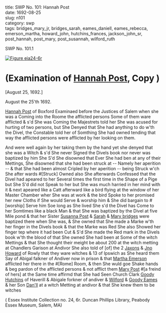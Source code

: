 title: SWP No. 101: Hannah Post  
date: 1692-08-25  
slug: n101  
category: swp  
tags: bridges_mary_jr, bridges_sarah, eames_daniell, eames_rebecca, emerson_martha, howard_john, hutchins_frances, jackson_john_sr, post_hannah, post_mary, post_susannah, wilford_ruth





<div markdown class="doc" id="n101.1">

<div class="doc_id">SWP No. 101.1</div>


<span markdown class="figure">[![Figure eia24-6r](archives/essex/eia/gifs/eia24-6r.gif)](archives/essex/eia/large/eia24-6r.jpg)</span>

# (Examination of [Hannah Post](/tag/post_hannah.html), Copy )

[August 25, 1692.]

August the 25'th 1692.  
  
[Hannah Post](/tag/post_hannah.html) of Boxford Examinaed before the Justices of Salem when she was a Coming into the Roome the afflicted persons Some of them ware afflicted & s'd She was Coming the Majestrets told her She was acused for hurting of two persons, but She Denyed that She had anything to do w'th the Divel, the Constable told her of Somthing She had owned tending that way the afflicted persons were afflicted by her looking on them.  
  
  And were well again by her taking them by the hand yet she denyed that she was a Witch & s'd She never Signed the Divels book nor never was baptized by him She S'd She disowned that Ever She had ben at any of their Mettings, She disowned that she had been struck at -- Namely her aperition -- & that She had been almost Cripled by her aperition -- being Struck w'ch She after wards #[Struck] Owned also She afterwards Confessed that the Divel  had apeared to her Several times the first time in the Shape of a Pige but She S'd did not Speak to her but She was much harried in her mind with it & next apeared like a Catt afterward like a bird flying at the window of her Master Chamber wher She was at work & the bird Spoke to her promised her new Cloths if She would Serve & worship him & She did bargain to #[worship] Serve him Soe long as She lived She s'd the Divel has Come to her Somtimes like a black Man & that She was baptized by the Divel at five Mile pond & that her Sister [Susanna Post](/tag/post_susannah.html) & [Sarah](/tag/bridges_sarah.html) & [Mary bridges](/tag/bridges_mary_jr.html) were baptized there when She was, & She owned that She made a Marke w'th her finger in the Divels book & that the Marke was Red She also Showed her finger tep where it had been Cut & S'd She made the Red mark in the Divels book w'th the blood of that She owned She had been at Some of the witch Mettings & that She thought their meight be about 200 at the witch metting at Chandlers Garison at Andivor She also told of [of] the 2 [Jaxons](/tag/jackson_john_sr.html) & [Jno Howard](/tag/howard_john.html) of Rowly  that they ware witches & 13 of Ipswich as She heard them Say of Abigal falkner of Andiver now in prison & that [Martha Emerson](/tag/emerson_martha.html) afflicted her there in the #[Rome] Room, & then She wuld goe Shake hands & beg pardon of the afflicted persons & not afflict them [Mary Post](/tag/post_mary.html) #[a freind of hers] at the Same time affirmd that She had Seen Church Clark [Goody Hutchins](/tag/hutchins_frances.html) of Haverill & Abigale forkner of andiver & [Wilford](/tag/wilford_ruth.html) & [Goody Eames](/tag/eames_rebecca.html) & her Son [Dan'll](/tag/eames_daniell.html) at a witch Metting at andivor & that She knew them to be witches

( Essex Institute Collection no. 24, 6r. Duncan Phillips Library, Peabody Essex Museum, Salem, MA)


</div>
